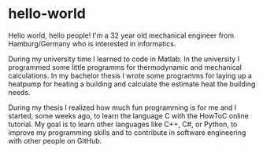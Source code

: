 # hello-world

Hello world, hello people!
I'm a 32 year old mechanical engineer from Hamburg/Germany who is interested in informatics.

During my university time I learned to code in Matlab. In the university I programmed some little programms for thermodynamic and mechanical calculations. In my bachelor thesis I wrote some programms for laying up a heatpump for heating a building and calculate the estimate heat the building needs.

During my thesis I realized how much fun programming is for me and I started, some weeks ago, to learn the language C with the HowToC online tutorial. My goal is to learn other languages like C++, C#, or Python, to improve my programming skills and to contribute in software engineering with other people on GitHub.

